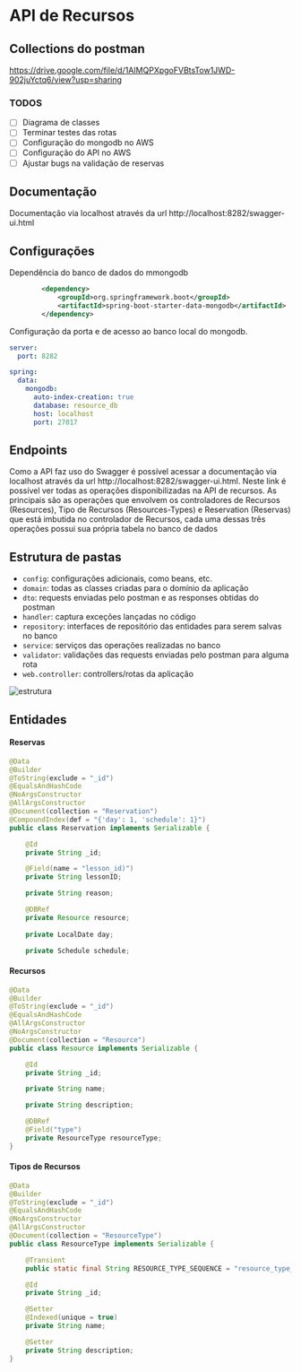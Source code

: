 # API de Recursos

## Collections do postman

https://drive.google.com/file/d/1AIMQPXpgoFVBtsTow1JWD-902juYctq6/view?usp=sharing

### TODOS
- [ ] Diagrama de classes
- [ ] Terminar testes das rotas
- [ ] Configuração do mongodb no AWS
- [ ] Configuração do API no AWS
- [ ] Ajustar bugs na validação de reservas

## Documentação
Documentação via localhost através da url http://localhost:8282/swagger-ui.html

## Configurações

Dependência do banco de dados do mmongodb

```xml
		<dependency>
			<groupId>org.springframework.boot</groupId>
			<artifactId>spring-boot-starter-data-mongodb</artifactId>
		</dependency>
```
Configuração da porta e de acesso ao banco local do mongodb.

```yml
server:
  port: 8282

spring:
  data:
    mongodb:
      auto-index-creation: true
      database: resource_db
      host: localhost
      port: 27017
```

## Endpoints

Como a API faz uso do Swagger é possível acessar a documentação via localhost através da url http://localhost:8282/swagger-ui.html. Neste link é possível ver todas as operações disponibilizadas na API de recursos. As principais são as operações que envolvem os controladores de Recursos (Resources), Tipo de Recursos (Resources-Types) e Reservation (Reservas) que está imbutida no controlador de Recursos, cada uma dessas três operações possui sua própria tabela no banco de dados

## Estrutura de pastas

* `config`: configurações adicionais, como beans, etc.
* `domain`: todas as classes criadas para o domínio da aplicação
* `dto`: requests enviadas pelo postman e as responses obtidas do postman
* `handler`: captura exceções lançadas no código
* `repository`: interfaces de repositório das entidades para serem salvas no banco
* `service`: serviços das operações realizadas no banco
* `validator`: validações das requests enviadas pelo postman para alguma rota
* `web.controller`: controllers/rotas da aplicação

![estrutura](https://i.ibb.co/w7vK7BJ/dir.jpg)

## Entidades
#### Reservas

```java
@Data
@Builder
@ToString(exclude = "_id")
@EqualsAndHashCode
@NoArgsConstructor
@AllArgsConstructor
@Document(collection = "Reservation")
@CompoundIndex(def = "{'day': 1, 'schedule': 1}")
public class Reservation implements Serializable {

    @Id
    private String _id;

    @Field(name = "lesson_id)")
    private String lessonID;

    private String reason;

    @DBRef
    private Resource resource;
    
    private LocalDate day;

    private Schedule schedule;  
```

#### Recursos

```java
@Data
@Builder
@ToString(exclude = "_id")
@EqualsAndHashCode
@AllArgsConstructor
@NoArgsConstructor
@Document(collection = "Resource")
public class Resource implements Serializable {

    @Id
    private String _id;

    private String name;

    private String description;

    @DBRef
    @Field("type")
    private ResourceType resourceType;
}
```

#### Tipos de Recursos

```java
@Data
@Builder
@ToString(exclude = "_id")
@EqualsAndHashCode
@NoArgsConstructor
@AllArgsConstructor
@Document(collection = "ResourceType")
public class ResourceType implements Serializable {

    @Transient
    public static final String RESOURCE_TYPE_SEQUENCE = "resource_type_sequence";

    @Id
    private String _id;

    @Setter
    @Indexed(unique = true)
    private String name;

    @Setter
    private String description;
}
```
